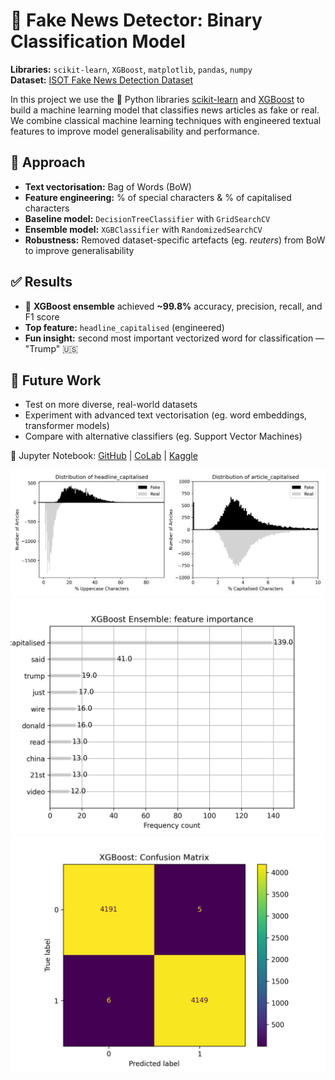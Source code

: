 # 📰 Fake News Detector: Binary Classification Model <br>

**Libraries:** `scikit-learn`, `XGBoost`, `matplotlib`, `pandas`, `numpy` <br>
**Dataset:** [ISOT Fake News Detection Dataset](https://onlineacademiccommunity.uvic.ca/isot/2022/11/27/fake-news-detection-datasets/) <br>

In this project we use the 🐍 Python libraries [scikit-learn](https://scikit-learn.org/stable/) and [XGBoost](https://xgboost.readthedocs.io/en/stable/) to build a machine learning model that classifies news articles as fake or real. We combine classical machine learning techniques with engineered textual features to improve model generalisability and performance. <br>

## 🧠 Approach
 - **Text vectorisation:** Bag of Words (BoW)
 - **Feature engineering:** % of special characters & % of capitalised characters
 - **Baseline model:** `DecisionTreeClassifier` with `GridSearchCV`
 - **Ensemble model:** `XGBClassifier` with `RandomizedSearchCV`
 - **Robustness:** Removed dataset-specific artefacts (eg. *reuters*) from BoW to improve generalisability <br>

## ✅ Results
 - 🤖 **XGBoost ensemble** achieved **~99.8%** accuracy, precision, recall, and F1 score
 - **Top feature:** `headline_capitalised` (engineered)
 - **Fun insight:** second most important vectorized word for classification — "Trump" 🇺🇸

## 🔭 Future Work
 - Test on more diverse, real-world datasets
 - Experiment with advanced text vectorisation (eg. word embeddings, transformer models)
 - Compare with alternative classifiers (eg. Support Vector Machines) <br>

📖 Jupyter Notebook: [GitHub](https://github.com/dpb24/fake-news-detector/blob/main/notebooks/Fake_News_Detector.ipynb) | [CoLab](https://colab.research.google.com/drive/1WacZBouhz3WlujSIORFhSaVje6W5upGZ?usp=sharing) | [Kaggle](https://www.kaggle.com/code/davidpbriggs/fake-news-detector) <br>

<p align="center">
    <img src="visuals/distribution of uppercase characters.png" width="800"/>
    <img src="visuals/xgboost - feature importance.png" width="800"/>
    <img src="visuals/xgboost - confusion matrix.png" width="800"/>
</p>
